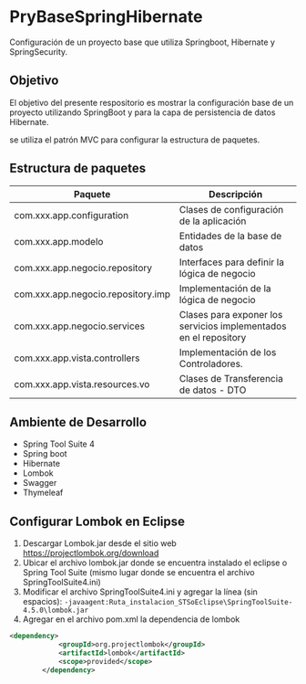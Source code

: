 # PryBaseSpringHibernate
Configuración de un proyecto base que utiliza Springboot, Hibernate y SpringSecurity.

## Objetivo
El objetivo del presente respositorio es mostrar la configuración base de un proyecto utilizando SpringBoot y para la capa de persistencia de datos Hibernate.

se utiliza el patrón MVC para configurar la estructura de paquetes.

## Estructura de paquetes
| Paquete      | Descripción |
| --------- | -----|
| com.xxx.app.configuration  | Clases de configuración de la aplicación |
| com.xxx.app.modelo     | Entidades de la base de datos |
| com.xxx.app.negocio.repository     | Interfaces para definir la lógica de negocio |
| com.xxx.app.negocio.repository.imp      | Implementación de la lógica de negocio |
| com.xxx.app.negocio.services      | Clases para exponer los servicios implementados en el repository |
| com.xxx.app.vista.controllers      |  Implementación de los Controladores. |
| com.xxx.app.vista.resources.vo      | Clases de Transferencia de datos - DTO |

## Ambiente de Desarrollo
- Spring Tool Suite 4
- Spring boot
- Hibernate
- Lombok
- Swagger
- Thymeleaf

## Configurar Lombok en Eclipse
1. Descargar Lombok.jar desde el sitio web https://projectlombok.org/download
2. Ubicar el archivo lombok.jar donde se encuentra instalado el eclipse o Spring Tool Suite (mismo lugar donde se encuentra el archivo SpringToolSuite4.ini)
3. Modificar el archivo SpringToolSuite4.ini y agregar la línea (sin espacios):
`-javaagent:Ruta_instalacion_STSoEclipse\SpringToolSuite-4.5.0\lombok.jar`
4. Agregar en el archivo pom.xml la dependencia de lombok
```xml
<dependency>
			<groupId>org.projectlombok</groupId>
			<artifactId>lombok</artifactId>			
			<scope>provided</scope>
		</dependency>
```
